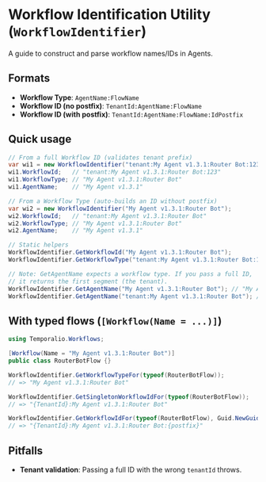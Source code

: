 # Workflow Identification Utility (`WorkflowIdentifier`)

A guide to construct and parse workflow names/IDs in Agents.

## Formats

- **Workflow Type**: `AgentName:FlowName`
- **Workflow ID (no postfix)**: `TenantId:AgentName:FlowName`
- **Workflow ID (with postfix)**: `TenantId:AgentName:FlowName:IdPostfix`

## Quick usage

```csharp
// From a full Workflow ID (validates tenant prefix)
var wi1 = new WorkflowIdentifier("tenant:My Agent v1.3.1:Router Bot:123");
wi1.WorkflowId;   // "tenant:My Agent v1.3.1:Router Bot:123"
wi1.WorkflowType; // "My Agent v1.3.1:Router Bot"
wi1.AgentName;    // "My Agent v1.3.1"

// From a Workflow Type (auto-builds an ID without postfix)
var wi2 = new WorkflowIdentifier("My Agent v1.3.1:Router Bot");
wi2.WorkflowId;   // "tenant:My Agent v1.3.1:Router Bot"
wi2.WorkflowType; // "My Agent v1.3.1:Router Bot"
wi2.AgentName;    // "My Agent v1.3.1"

// Static helpers
WorkflowIdentifier.GetWorkflowId("My Agent v1.3.1:Router Bot"); 
WorkflowIdentifier.GetWorkflowType("tenant:My Agent v1.3.1:Router Bot:123"); // "My Agent v1.3.1:Router Bot"

// Note: GetAgentName expects a workflow type. If you pass a full ID,
// it returns the first segment (the tenant).
WorkflowIdentifier.GetAgentName("My Agent v1.3.1:Router Bot"); // "My Agent v1.3.1"
WorkflowIdentifier.GetAgentName("tenant:My Agent v1.3.1:Router Bot"); // "tenant"
```

## With typed flows (`[Workflow(Name = ...)]`)

```csharp
using Temporalio.Workflows;

[Workflow(Name = "My Agent v1.3.1:Router Bot")]
public class RouterBotFlow {}

WorkflowIdentifier.GetWorkflowTypeFor(typeof(RouterBotFlow));
// => "My Agent v1.3.1:Router Bot"

WorkflowIdentifier.GetSingletonWorkflowIdFor(typeof(RouterBotFlow));
// => "{TenantId}:My Agent v1.3.1:Router Bot"

WorkflowIdentifier.GetWorkflowIdFor(typeof(RouterBotFlow), Guid.NewGuid().ToString());
// => "{TenantId}:My Agent v1.3.1:Router Bot:{postfix}"
```

## Pitfalls

- **Tenant validation**: Passing a full ID with the wrong `tenantId` throws.
